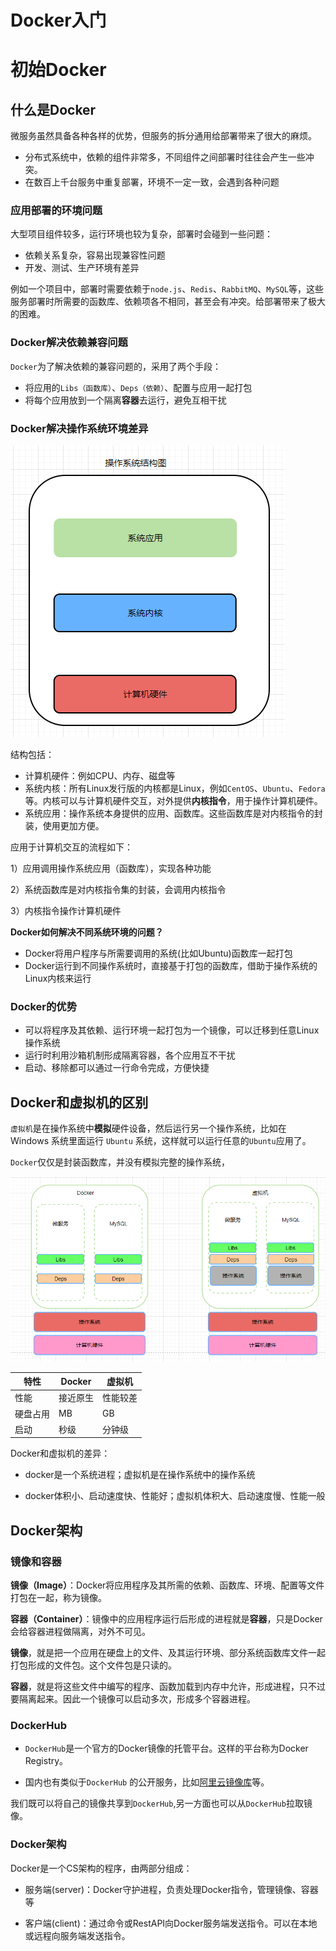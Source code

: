 # Docker入门
# 初始Docker

## 什么是Docker

微服务虽然具备各种各样的优势，但服务的拆分通用给部署带来了很大的麻烦。

- 分布式系统中，依赖的组件非常多，不同组件之间部署时往往会产生一些冲突。
- 在数百上千台服务中重复部署，环境不一定一致，会遇到各种问题

### 应用部署的环境问题

大型项目组件较多，运行环境也较为复杂，部署时会碰到一些问题：

- 依赖关系复杂，容易出现兼容性问题
- 开发、测试、生产环境有差异

例如一个项目中，部署时需要依赖于`node.js`、`Redis`、`RabbitMQ`、`MySQL`等，这些服务部署时所需要的函数库、依赖项各不相同，甚至会有冲突。给部署带来了极大的困难。

### Docker解决依赖兼容问题

`Docker`为了解决依赖的兼容问题的，采用了两个手段：

- 将应用的`Libs（函数库）`、`Deps（依赖）`、配置与应用一起打包
- 将每个应用放到一个隔离**容器**去运行，避免互相干扰

### Docker解决操作系统环境差异

![image-20220209143143083](https://github.com/BlackMe2327/cloudimages27/blob/main/img/image-20220209143143083.png?raw=true)

结构包括：

- 计算机硬件：例如CPU、内存、磁盘等
- 系统内核：所有Linux发行版的内核都是Linux，例如`CentOS`、`Ubuntu`、`Fedora`等。内核可以与计算机硬件交互，对外提供**内核指令**，用于操作计算机硬件。
- 系统应用：操作系统本身提供的应用、函数库。这些函数库是对内核指令的封装，使用更加方便。

应用于计算机交互的流程如下：

1）应用调用操作系统应用（函数库），实现各种功能

2）系统函数库是对内核指令集的封装，会调用内核指令

3）内核指令操作计算机硬件

**Docker如何解决不同系统环境的问题？**

- Docker将用户程序与所需要调用的系统(比如Ubuntu)函数库一起打包
- Docker运行到不同操作系统时，直接基于打包的函数库，借助于操作系统的Linux内核来运行

### Docker的优势

- 可以将程序及其依赖、运行环境一起打包为一个镜像，可以迁移到任意Linux操作系统
- 运行时利用沙箱机制形成隔离容器，各个应用互不干扰
- 启动、移除都可以通过一行命令完成，方便快捷

## Docker和虚拟机的区别

`虚拟机`是在操作系统中**模拟**硬件设备，然后运行另一个操作系统，比如在 Windows 系统里面运行 `Ubuntu` 系统，这样就可以运行任意的`Ubuntu`应用了。

`Docker`仅仅是封装函数库，并没有模拟完整的操作系统，

![image-20220209144927973](https://github.com/BlackMe2327/cloudimages27/blob/main/img/image-20220209144927973.png?raw=true)

| 特性     | Docker   | 虚拟机   |
| -------- | -------- | -------- |
| 性能     | 接近原生 | 性能较差 |
| 硬盘占用 | MB       | GB       |
| 启动     | 秒级     | 分钟级   |

Docker和虚拟机的差异：

- docker是一个系统进程；虚拟机是在操作系统中的操作系统

- docker体积小、启动速度快、性能好；虚拟机体积大、启动速度慢、性能一般

## Docker架构

### 镜像和容器

**镜像（Image）**：Docker将应用程序及其所需的依赖、函数库、环境、配置等文件打包在一起，称为镜像。

**容器（Container）**：镜像中的应用程序运行后形成的进程就是**容器**，只是Docker会给容器进程做隔离，对外不可见。

**镜像**，就是把一个应用在硬盘上的文件、及其运行环境、部分系统函数库文件一起打包形成的文件包。这个文件包是只读的。

**容器**，就是将这些文件中编写的程序、函数加载到内存中允许，形成进程，只不过要隔离起来。因此一个镜像可以启动多次，形成多个容器进程。

### DockerHub

- `DockerHub`是一个官方的Docker镜像的托管平台。这样的平台称为Docker Registry。

- 国内也有类似于`DockerHub` 的公开服务，比如[阿里云镜像库](https://cr.console.aliyun.com/)等。

我们既可以将自己的镜像共享到`DockerHub`,另一方面也可以从`DockerHub`拉取镜像。

### Docker架构

Docker是一个CS架构的程序，由两部分组成：

- 服务端(server)：Docker守护进程，负责处理Docker指令，管理镜像、容器等

- 客户端(client)：通过命令或RestAPI向Docker服务端发送指令。可以在本地或远程向服务端发送指令。





